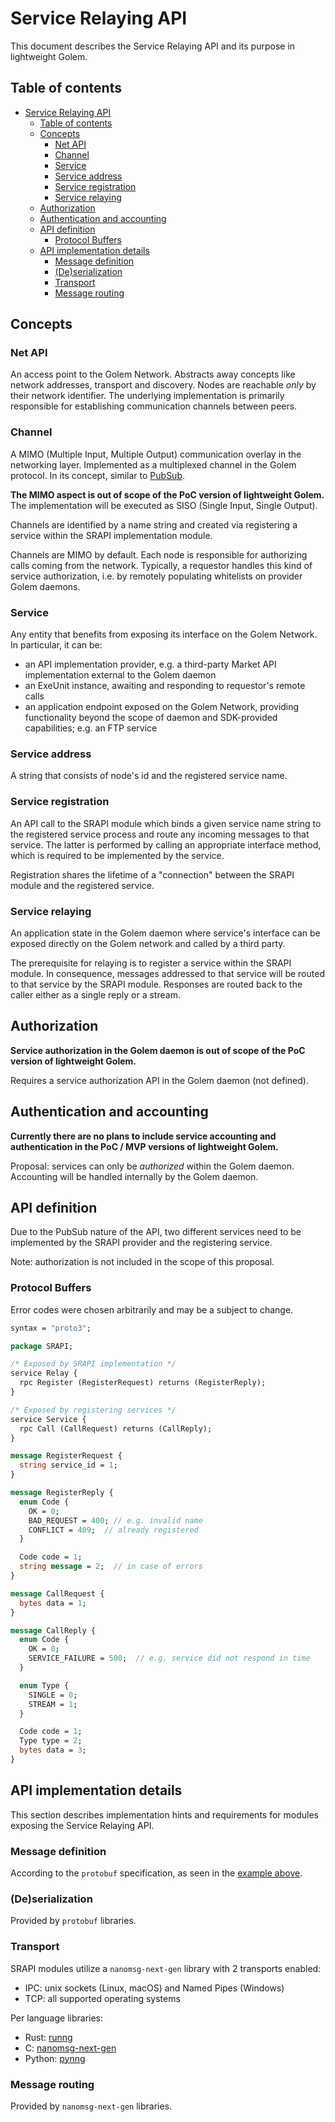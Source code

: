 # Service Relaying API

This document describes the Service Relaying API and its purpose in lightweight Golem.

## Table of contents

- [Service Relaying API](#service-relaying-api)
  - [Table of contents](#table-of-contents)
  - [Concepts](#concepts)
    - [Net API](#net-api)
    - [Channel](#channel)
    - [Service](#service)
    - [Service address](#service-address)
    - [Service registration](#service-registration)
    - [Service relaying](#service-relaying)
  - [Authorization](#authorization)
  - [Authentication and accounting](#authentication-and-accounting)
  - [API definition](#api-definition)
    - [Protocol Buffers](#protocol-buffers)
  - [API implementation details](#api-implementation-details)
    - [Message definition](#message-definition)
    - [(De)serialization](#deserialization)
    - [Transport](#transport)
    - [Message routing](#message-routing)

## Concepts

### Net API

An access point to the Golem Network. Abstracts away concepts like network addresses, transport and discovery. Nodes are reachable _only_ by their network identifier. The underlying implementation is primarily responsible for establishing communication channels between peers.

### Channel

A MIMO (Multiple Input, Multiple Output) communication overlay in the networking layer. Implemented as a multiplexed channel in the Golem protocol. In its concept, similar to [PubSub](https://en.wikipedia.org/wiki/Publish–subscribe_pattern).

**The MIMO aspect is out of scope of the PoC version of lightweight Golem.** The implementation will be executed as SISO (Single Input, Single Output).

Channels are identified by a name string and created via registering a service within the SRAPI implementation module.

Channels are MIMO by default. Each node is responsible for authorizing calls coming from the network. Typically, a requestor handles this kind of service authorization, i.e. by remotely populating whitelists on provider Golem daemons.

### Service

Any entity that benefits from exposing its interface on the Golem Network. In particular, it can be:

- an API implementation provider, e.g. a third-party Market API implementation external to the Golem daemon
- an ExeUnit instance, awaiting and responding to requestor's remote calls
- an application endpoint exposed on the Golem Network, providing functionality beyond the scope of daemon and SDK-provided capabilities; e.g. an FTP service

### Service address

A string that consists of node's id and the registered service name.

### Service registration

An API call to the SRAPI module which binds a given service name string to the registered service process and route any incoming messages to that service. The latter is performed by calling an appropriate interface method, which is required to be implemented by the service.

Registration shares the lifetime of a "connection" between the SRAPI module and the registered service.

### Service relaying

An application state in the Golem daemon where service's interface can be exposed directly on the Golem network and called by a third party.

The prerequisite for relaying is to register a service within the SRAPI module. In consequence, messages addressed to that service will be routed to that service by the SRAPI module. Responses are routed back to the caller either as a single reply or a stream.

## Authorization

**Service authorization in the Golem daemon is out of scope of the PoC version of lightweight Golem.**

Requires a service authorization API in the Golem daemon (not defined).

## Authentication and accounting

**Currently there are no plans to include service accounting and authentication in the PoC / MVP versions of lightweight Golem.**

Proposal: services can only be _authorized_ within the Golem daemon. Accounting will be handled internally by the Golem daemon.

## API definition

Due to the PubSub nature of the API, two different services need to be implemented by the SRAPI provider and the registering service.

Note: authorization is not included in the scope of this proposal.

### Protocol Buffers

Error codes were chosen arbitrarily and may be a subject to change.

```protobuf
syntax = "proto3";

package SRAPI;

/* Exposed by SRAPI implementation */
service Relay {
  rpc Register (RegisterRequest) returns (RegisterReply);
}

/* Exposed by registering services */
service Service {
  rpc Call (CallRequest) returns (CallReply);
}

message RegisterRequest {
  string service_id = 1;
}

message RegisterReply {
  enum Code {
    OK = 0;
    BAD_REQUEST = 400; // e.g. invalid name
    CONFLICT = 409;  // already registered
  }

  Code code = 1;
  string message = 2;  // in case of errors
}

message CallRequest {
  bytes data = 1;
}

message CallReply {
  enum Code {
    OK = 0;
    SERVICE_FAILURE = 500;  // e.g. service did not respond in time
  }

  enum Type {
    SINGLE = 0;
    STREAM = 1;
  }

  Code code = 1;
  Type type = 2;
  bytes data = 3;
}
```

## API implementation details

This section describes implementation hints and requirements for modules exposing the Service Relaying API.

### Message definition

According to the `protobuf` specification, as seen in the [example above](#protocol-buffers).

### (De)serialization

Provided by `protobuf` libraries.

### Transport

SRAPI modules utilize a `nanomsg-next-gen` library with 2 transports enabled:

- IPC: unix sockets (Linux, macOS) and Named Pipes (Windows)
- TCP: all supported operating systems

Per language libraries:

- Rust: [runng](https://github.com/jeikabu/runng)
- C: [nanomsg-next-gen](https://github.com/nanomsg/nng)
- Python: [pynng](https://github.com/codypiersall/pynng)

### Message routing

Provided by `nanomsg-next-gen` libraries.
